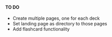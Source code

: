 #### TO DO

- Create multiple pages, one for each deck
- Set landing page as directory to those pages
- Add flashcard functionality
